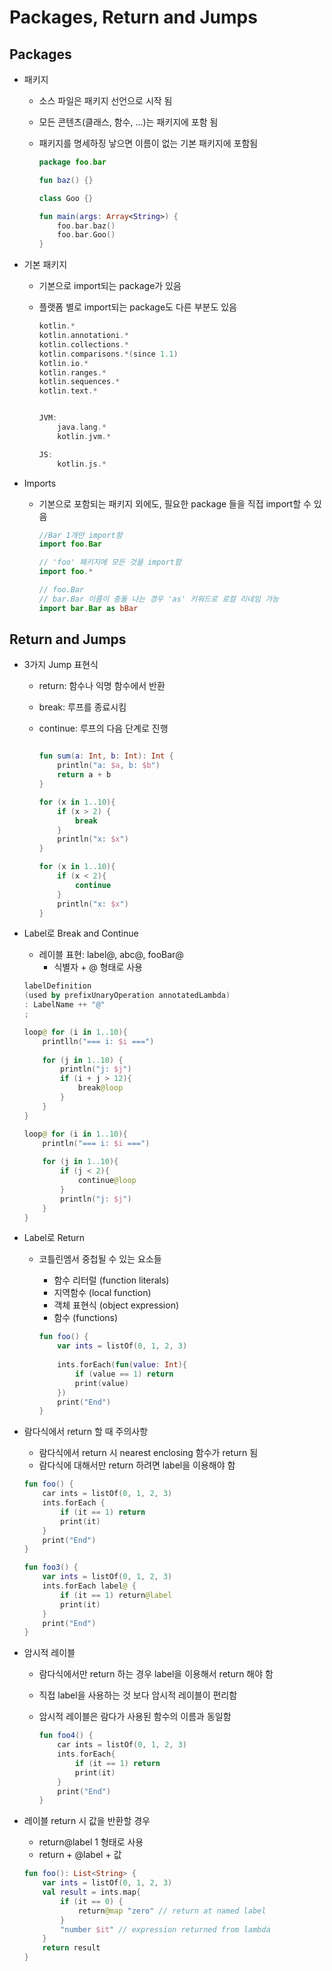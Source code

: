# Packages, Return and Jumps

## Packages

* 패키지

  * 소스 파일은 패키지 선언으로 시작 됨

  * 모든 콘텐츠(클래스, 함수, ...)는 패키지에 포함 됨

  * 패키지를 명세하징 낳으면 이름이 없는 기본 패키지에 포함됨

    ```kotlin
    package foo.bar
    
    fun baz() {}
    
    class Goo {}
    
    fun main(args: Array<String>) {
        foo.bar.baz()
        foo.bar.Goo()
    }
    ```

* 기본 패키지

  * 기본으로 import되는 package가 있음

  * 플랫폼 별로 import되는 package도 다른 부분도 있음

    ```kotlin
    kotlin.*
    kotlin.annotationi.*
    kotlin.collections.*
    kotlin.comparisons.*(since 1.1)
    kotlin.io.*
    kotlin.ranges.*
    kotlin.sequences.*
    kotlin.text.*
    ```

    ```kotlin
    
    JVM:
    	java.lang.*
    	kotlin.jvm.*
    
    JS:
    	kotlin.js.*
    ```

* Imports

  * 기본으로 포함되는 패키지 외에도, 필요한 package 들을 직접 import할 수 있음

    ```kotlin
    //Bar 1개만 import함
    import foo.Bar
    
    // 'foo' 패키지에 모든 것을 import함
    import foo.*
    
    // foo.Bar
    // bar.Bar 이름이 충돌 나는 경우 'as' 키워드로 로컬 리네임 가능
    import bar.Bar as bBar
    ```



## Return and Jumps

* 3가지 Jump 표현식

  * return: 함수나 익명 함수에서 반환

  * break: 루프를 종료시킴

  * continue: 루프의 다음 단계로 진행

    ```kotlin
    
    fun sum(a: Int, b: Int): Int {
        println("a: $a, b: $b")
        return a + b
    }
    
    ```

    ```kotlin
    for (x in 1..10){
        if (x > 2) {
            break
        }
        println("x: $x")
    }
    ```

    ```kotlin
    for (x in 1..10){
        if (x < 2){
            continue
        }
        println("x: $x")
    }
    ```

* Label로 Break and Continue

  * 레이블 표현: label@, abc@, fooBar@
    * 식별자 + @ 형태로 사용

  ```kotlin
  labelDefinition
  (used by prefixUnaryOperation annotatedLambda)
  : LabelName ++ "@"
  ;
  ```

  ```kotlin
  loop@ for (i in 1..10){
      printlln("=== i: $i ===")
      
      for (j in 1..10) {
          println("j: $j")
          if (i + j > 12){
              break@loop
          }
      }
  }
  ```

  ```kotlin
  loop@ for (i in 1..10){
      println("=== i: $i ===")
      
      for (j in 1..10){
          if (j < 2){
              continue@loop
          }
          println("j: $j")
      }
  }
  ```

* Label로 Return

  * 코틀린엠서 중첩될 수 있는 요소들

    * 함수 리터럴 (function literals)
    * 지역함수 (local function)
    * 객체 표현식 (object expression)
    * 함수 (functions)

    ```kotlin
    fun foo() {
        var ints = listOf(0, 1, 2, 3)
        
        ints.forEach(fun(value: Int){
            if (value == 1) return
            print(value)
        })
        print("End")
    }
    ```

* 람다식에서 return 할 때 주의사항

  * 람다식에서 return 시 nearest enclosing 함수가 return 됨
  * 람다식에 대해서만 return 하려면 label을 이용해야 함

  ```kotlin
  fun foo() {
      car ints = listOf(0, 1, 2, 3)
      ints.forEach {
          if (it == 1) return
          print(it)
      }
      print("End")
  }
  ```

  ```kotlin
  fun foo3() {
      var ints = listOf(0, 1, 2, 3)
      ints.forEach label@ {
          if (it == 1) return@label
          print(it)
      }
      print("End")
  }
  ```

* 암시적 레이블

  * 람다식에서만 return 하는 경우 label을 이용해서 return 해야 함

  * 직접 label을 사용하는 것 보다 암시적 레이블이 편리함

  * 암시적 레이블은 람다가 사용된 함수의 이름과 동일함

    ```kotlin
    fun foo4() {
        car ints = listOf(0, 1, 2, 3)
        ints.forEach{
            if (it == 1) return
            print(it)
        }
        print("End")
    }
    ```

* 레이블 return 시 값을 반환할 경우

  * return@label 1 형태로 사용
  * return + @label + 값

  ```kotlin
  fun foo(): List<String> {
      var ints = listOf(0, 1, 2, 3)
      val result = ints.map{
          if (it == 0) {
              return@map "zero" // return at named label
          }
          "number $it" // expression returned from lambda
      }
      return result
  }
  ```